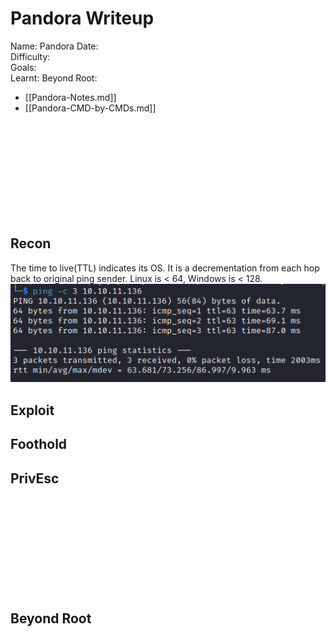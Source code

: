 # Pandora Writeup

Name: Pandora
Date:  
Difficulty:  
Goals:  
Learnt:
Beyond Root:

- [[Pandora-Notes.md]]
- [[Pandora-CMD-by-CMDs.md]]


![](Pandora-map.excalidraw.md)

## Recon

The time to live(TTL) indicates its OS. It is a decrementation from each hop back to original ping sender. Linux is < 64, Windows is < 128.
![ping](HackTheBox/Retired-Machines/Pandora/Screenshots/ping.png)
	
## Exploit

## Foothold

## PrivEsc

![](Pandora-map.excalidraw.md)

## Beyond Root


